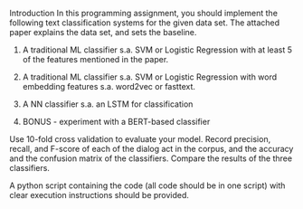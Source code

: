 Introduction
In this programming assignment, you should implement the following text classification systems for the given data set. The attached paper explains the data set, and sets the baseline. 

1. A traditional ML classifier s.a. SVM or Logistic Regression with at least 5  of the features mentioned in the paper.

2. A traditional ML classifier s.a. SVM or Logistic Regression with word embedding features s.a. word2vec or fasttext.

3. A NN classifier s.a. an LSTM for classification

4. BONUS - experiment with a BERT-based classifier

Use 10-fold cross validation to evaluate your model.  Record precision, recall, and F-score of each of the dialog act in the corpus, and the accuracy and the confusion matrix of the classifiers.  Compare the results of the three classifiers.

A python script containing the code (all code should be in one script) with clear execution instructions  should be provided.
